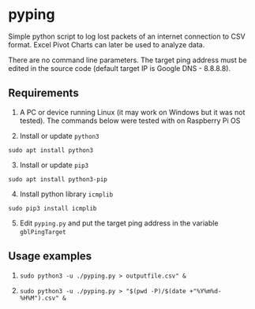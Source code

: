 # pyping

Simple python script to log lost packets of an internet connection to CSV format. Excel Pivot Charts can later be used to analyze data.

There are no command line parameters. The target ping address must be edited in the source code (default target IP is Google DNS - 8.8.8.8).

## Requirements

1. A PC or device running Linux (it may work on Windows but it was not tested). The commands below were tested with on Raspberry Pi OS

2. Install or update `python3`
```
sudo apt install python3
```

3. Install or update `pip3`
```
sudo apt install python3-pip
```

4. Install python library `icmplib`
```
sudo pip3 install icmplib
```

5. Edit `pyping.py` and put the target ping address in the variable `gblPingTarget`

## Usage examples

1. `sudo python3 -u ./pyping.py > outputfile.csv" &`

2. `sudo python3 -u ./pyping.py > "$(pwd -P)/$(date +"%Y%m%d-%H%M").csv" &`
